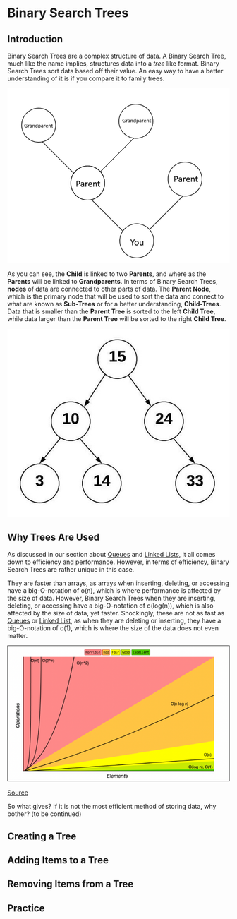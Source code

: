 # Binary Search Trees

## Introduction
Binary Search Trees are a complex structure of data. A Binary Search Tree, much like the name implies, structures data into a *tree* like format. Binary Search Trees sort data based off their value. An easy way to have a better understanding of it is if you compare it to family trees.

![family-tree-example](images/topic3-1.png)

As you can see, the **Child** is linked to two **Parents**, and where as the **Parents** will be linked to **Grandparents**. In terms of Binary Search Trees, **nodes** of data are connected to other parts of data. The **Parent Node**, which is the primary node that will be used to sort the data and connect to what are known as **Sub-Trees** or for a better understanding, **Child-Trees**. Data that is smaller than the **Parent Tree** is sorted to the left **Child Tree**, while data larger than the **Parent Tree** will be sorted to the right **Child Tree**. 

![bst-example](images/topic3-2.jpeg)

## Why Trees Are Used
As discussed in our section about [Queues](1-topic.md) and [Linked Lists](2-topic.md), it all comes down to efficiency and performance. However, in terms of efficiency, Binary Search Trees are rather unique in this case.

They are faster than arrays, as arrays when inserting, deleting, or accessing have a big-O-notation of o(n), which is where performance is affected by the size of data. However, Binary Search Trees when they are inserting, deleting, or accessing have a big-O-notation of o(log(n)), which is also affected by the size of data, yet faster. Shockingly, these are not as fast as [Queues](1-topic.md) or [Linked List](2-topic.md), as when they are deleting or inserting, they have a big-O-notation of o(1), which is where the size of the data does not even matter. 

![big_o_notation](images/big_o_notation_graph.png)

[Source](https://www.bigocheatsheet.com)

So what gives? If it is not the most efficient method of storing data, why bother? 
(to be continued)

## Creating a Tree
## Adding Items to a Tree
## Removing Items from a Tree
## Practice
